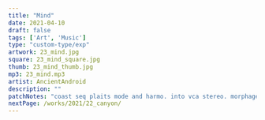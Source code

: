 ```yaml
---
title: "Mind"
date: 2021-04-10
draft: false
tags: ['Art', 'Music']
type: "custom-type/exp"
artwork: 23_mind.jpg
square: 23_mind_square.jpg
thumb: 23_mind_thumb.jpg
mp3: 23_mind.mp3
artist: AncientAndroid
description: ""
patchNotes: "coast seq plaits mode and harmo. into vca stereo. morphagene, qpas, mimeophon into vca stereo and 4 vca out to clouds. coast clock to kg, kg seq optomix 1 and 2. opto 1 has dpo final and maths 4 attack1v/oct dpo. opto 2 is telharm noise, gives kind of kick hat feel, opto out to mix. clouds out to mix.manual mods on morphagenepitch, organise and qpas frq and mim repeats and rate at end for karplus strong."
nextPage: /works/2021/22_canyon/
---
```

